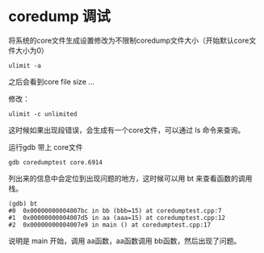 # coredump 调试

将系统的core文件生成设置修改为不限制coredump文件大小（开始默认core文件大小为0）

```
ulimit -a
```

之后会看到core file size ...

修改：

```
ulimit -c unlimited
```

这时候如果出现段错误，会生成有一个core文件，可以通过 ls 命令来查询。

运行gdb 带上 core文件

```
gdb coredumptest core.6914
```

列出来的信息中会定位到出现问题的地方，这时候可以用 bt 来查看函数的调用栈。

```
(gdb) bt
#0  0x00000000004007bc in bb (bbb=15) at coredumptest.cpp:7
#1  0x00000000004007d5 in aa (aaa=15) at coredumptest.cpp:12
#2  0x00000000004007e9 in main () at coredumptest.cpp:17
```

说明是 main 开始，调用 aa函数，aa函数调用 bb函数，然后出现了问题。